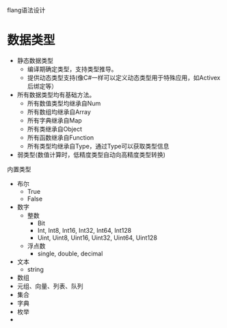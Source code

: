 flang语法设计

# 数据类型

+ 静态数据类型
    - 编译期确定类型，支持类型推导。
    - 提供动态类型支持(像C#一样可以定义动态类型用于特殊应用，如Activex后绑定等）
+ 所有数据类型均有基础方法。
    - 所有数值类型均继承自Num
	- 所有数组均继承自Array
	- 所有字典继承自Map
	- 所有类继承自Object
	- 所有函数继承自Function
    - 所有类型均继承自Type，通过Type可以获取类型信息
+ 弱类型(数值计算时，低精度类型自动向高精度类型转换)


内置类型

+ 布尔
    + True
    + False
+ 数字
    + 整数
	    + Bit
        + Int, Int8, Int16, Int32, Int64, Int128
        + Uint, Uint8, Uint16, Uint32, Uint64, Uint128
    + 浮点数
        + single, double, decimal
+ 文本
    + string
+ 数组
+ 元组、向量、列表、队列
+ 集合
+ 字典
+ 枚举
+ 


